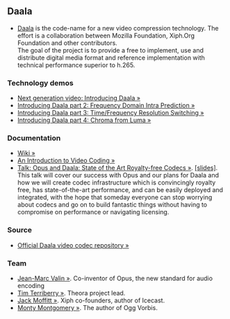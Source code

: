 ## Daala
* [Daala](https://xiph.org/daala/) is the code-name for a new video compression technology. The effort is a collaboration between Mozilla Foundation, Xiph.Org Foundation and other contributors.  
The goal of the project is to provide a free to implement, use and distribute digital media format and reference implementation with technical performance superior to h.265.

### Technology demos
* [Next generation video: Introducing Daala &raquo;](http://people.xiph.org/~xiphmont/demo/daala/demo1.shtml)
* [Introducing Daala part 2: Frequency Domain Intra Prediction &raquo;](http://people.xiph.org/~xiphmont/demo/daala/demo2.shtml)
* [Introducing Daala part 3: Time/Frequency Resolution Switching &raquo;](http://people.xiph.org/~xiphmont/demo/daala/demo3.shtml)
* [Introducing Daala part 4: Chroma from Luma &raquo;](http://people.xiph.org/~xiphmont/demo/daala/demo4.shtml)

### Documentation
* [Wiki &raquo;](http://wiki.xiph.org/Daala)
* [An Introduction to Video Coding &raquo;](http://people.xiph.org/~tterribe/pubs/lca2012/auckland/intro_to_video1.pdf)
* [Talk: Opus and Daala: State of the Art Royalty-free Codecs &raquo;](https://www.youtube.com/watch?v=u3Yc5Hn9bhQ). [[slides]](https://people.xiph.org/~greg/gstreamer-daala-opus.pdf). This talk will cover our success with Opus and our plans for Daala and how we will create codec infrastructure which is convincingly royalty free, has state-of-the-art performance, and can be easily deployed and integrated, with the hope that someday everyone can stop worrying about codecs and go on to build fantastic things without having to compromise on performance or navigating licensing.
 
### Source
* [Official Daala video codec repository &raquo;](https://git.xiph.org/?p=daala.git;a=summary)
 
### Team
* [Jean-Marc Valin &raquo;](http://jmvalin.ca/). Co-inventor of Opus, the new standard for audio encoding
* [Tim Terriberry &raquo;](http://people.xiph.org/~tterribe/). Theora project lead. 
* [Jack Moffitt &raquo;](http://en.wikipedia.org/wiki/Jack_Moffitt). Xiph co-founders, author of Icecast.
* [Monty Montgomery &raquo;](http://en.wikipedia.org/wiki/Chris_Montgomery). The author of Ogg Vorbis.
